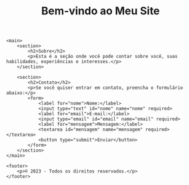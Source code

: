 <!DOCTYPE html>
<html>

<head>
    <title>Meu Site</title>
</head>

<body>
    <header>
        <h1>Bem-vindo ao Meu Site</h1>
    </header>

    <main>
        <section>
            <h2>Sobre</h2>
            <p>Esta é a seção onde você pode contar sobre você, suas habilidades, experiências e interesses.</p>
        </section>

        <section>
            <h2>Contato</h2>
            <p>Se você quiser entrar em contato, preencha o formulário abaixo:</p>
            <form>
                <label for="nome">Nome:</label>
                <input type="text" id="nome" name="nome" required>
                <label for="email">E-mail:</label>
                <input type="email" id="email" name="email" required>
                <label for="mensagem">Mensagem:</label>
                <textarea id="mensagem" name="mensagem" required></textarea>
                <button type="submit">Enviar</button>
            </form>
        </section>
    </main>

    <footer>
        <p>© 2023 - Todos os direitos reservados.</p>
    </footer>
</body>

</html>

